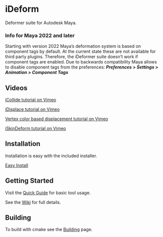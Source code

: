 # iDeform
Deformer suite for Autodesk Maya.

### Info for Maya 2022 and later

Starting with version 2022 Maya’s deformation system is based on component tags by default. At the current state these are not available for third party plugins. Therefore, the iDeformer suite doesn’t work if component tags are enabled. Due to backwards compatibility Maya allows to disable component tags from the preferences: **_Preferences > Settings > Animation > Component Tags_**

## Videos
[iCollide tutorial on Vimeo](https://vimeo.com/55876041)

[iDisplace tutorial on Vimeo](https://vimeo.com/55511098)

[Vertex color based displacement tutorial on Vimeo](https://vimeo.com/157510194)

[iSkinDeform tutorial on Vimeo](https://vimeo.com/55880201)

## Installation
Installation is easy with the included installer.

[Easy Install](https://github.com/IngoClemens/iDeform/wiki/Installation)

## Getting Started
Visit the [Quick Guide](https://github.com/IngoClemens/iDeform/wiki/Quick-Guide) for basic tool usage.

See the [Wiki](https://github.com/IngoClemens/iDeform/wiki) for full details.

## Building
To build with cmake see the [Building](https://github.com/IngoClemens/iDeform/wiki/Building) page.
